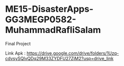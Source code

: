 # ME15-DisasterApps-GG3MEGP0582-MuhammadRafliSalam
Final Project

Link Apk : https://drive.google.com/drive/folders/1Uzq-cdvsySQlvQDq29M33ZYDFU27ZjM2?usp=drive_link
